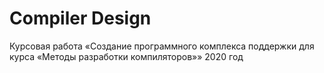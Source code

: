 # Compiler Design
Курсовая работа «Создание программного комплекса поддержки для  курса «Методы разработки компиляторов»»
2020 год
